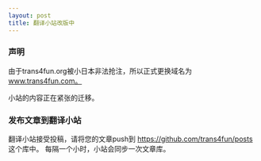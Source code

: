 ```yaml
---
layout: post
title: 翻译小站改版中
---
```


### 声明

由于trans4fun.org被小日本非法抢注，所以正式更换域名为 www.trans4fun.com。

小站的内容正在紧张的迁移。

### 发布文章到翻译小站

翻译小站接受投稿，请将您的文章push到 https://github.com/trans4fun/posts 这个库中。
每隔一个小时，小站会同步一次文章库。